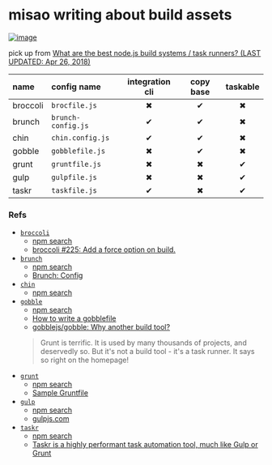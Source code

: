 # misao writing about build assets

[![image](https://cdn.netlify.com/dbdfa5d41c8c6b3a85cff58781017f510a5975aa/79af6/img/blog/bundled-static.png)](https://www.netlify.com/blog/2017/11/20/a-brief-history-of-build-tools/)

pick up from [What are the best node.js build systems / task runners? (LAST UPDATED: Apr 26, 2018)](https://www.slant.co/topics/1276/~node-js-build-systems-task-runners)

|name|config name|integration cli|copy base|taskable|
|:-|:-|:-:|:-:|:-:|
|broccoli|`brocfile.js`|✖|✔|✖|
|brunch|`brunch-config.js`|✔|✔|✖|
|chin|`chin.config.js`|✔|✔|✖|
|gobble|`gobblefile.js`|✖|✔|✖|
|grunt|`gruntfile.js`|✖|✖|✔|
|gulp|`gulpfile.js`|✖|✖|✔|
|taskr|`taskfile.js`|✔|✖|✔|

### Refs

- [`broccoli`](https://github.com/broccolijs/broccoli)
  - [npm search](https://www.npmjs.com/search?q=broccoli)
  - [broccoli #225: Add a force option on build.](https://github.com/broccolijs/broccoli/pull/225#issuecomment-84625203)
- [`brunch`](https://github.com/brunch/brunch)
  - [npm search](https://www.npmjs.com/search?q=brunch)
  - [Brunch: Config](http://brunch.io/docs/config)
- [`chin`](https://github.com/chinjs/chin)
  - [npm search](https://www.npmjs.com/search?q=keywords:chin)
- [`gobble`](https://github.com/gobblejs/gobble)
  - [npm search](https://www.npmjs.com/search?q=gobble)
  - [How to write a gobblefile](https://github.com/gobblejs/gobble/wiki/How-to-write-a-gobblefile)
  - [gobblejs/gobble: Why another build tool?](https://github.com/gobblejs/gobble/wiki/Why-another-build-tool%3F)
  > Grunt is terrific. It is used by many thousands of projects, and deservedly so. But it's not a build tool - it's a task runner. It says so right on the homepage!
- [`grunt`](https://github.com/gruntjs/grunt)
  - [npm search](https://www.npmjs.com/search?q=grunt)
  - [Sample Gruntfile](https://gruntjs.com/sample-gruntfile)
- [`gulp`](https://github.com/gulpjs/gulp)
  - [npm search](https://www.npmjs.com/search?q=gulp)
  - [gulpjs.com](https://gulpjs.com/)
- [`taskr`](https://github.com/lukeed/taskr)
  - [npm search](https://www.npmjs.com/search?q=taskr)
  - [Taskr is a highly performant task automation tool, much like Gulp or Grunt](https://github.com/lukeed/taskr/tree/master/packages/taskr)

